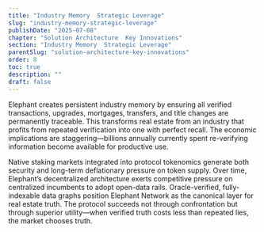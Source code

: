 ```yaml
---
title: "Industry Memory  Strategic Leverage"
slug: "industry-memory-strategic-leverage"
publishDate: "2025-07-08"
chapter: "Solution Architecture  Key Innovations"
section: "Industry Memory  Strategic Leverage"
parentSlug: "solution-architecture-key-innovations"
order: 8
toc: true
description: ""
draft: false
---
```


Elephant creates persistent industry memory by ensuring all verified transactions, upgrades, mortgages, transfers, and title changes are permanently traceable. This transforms real estate from an industry that profits from repeated verification into one with perfect recall. The economic implications are staggering—billions annually currently spent re-verifying information become available for productive use.

Native staking markets integrated into protocol tokenomics generate both security and long-term deflationary pressure on token supply. Over time, Elephant’s decentralized architecture exerts competitive pressure on centralized incumbents to adopt open-data rails. Oracle-verified, fully-indexable data graphs position Elephant Network as the canonical layer for real estate truth. The protocol succeeds not through confrontation but through superior utility—when verified truth costs less than repeated lies, the market chooses truth.
